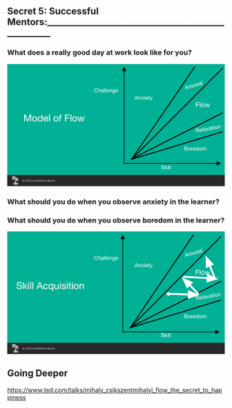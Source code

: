 ## Secret  5: Successful Mentors:___________________________________________________

### What does a really good day at work look like for you?

![Model of Flow](images/s05-01-flow.png?raw=true)

### What should you do when you observe anxiety in the learner?
### What should you do when you observe boredom in the learner?

![Skill Acquisition](images/s05-02-skill-acquisition.png?raw=true)

## Going Deeper
https://www.ted.com/talks/mihaly_csikszentmihalyi_flow_the_secret_to_happiness
